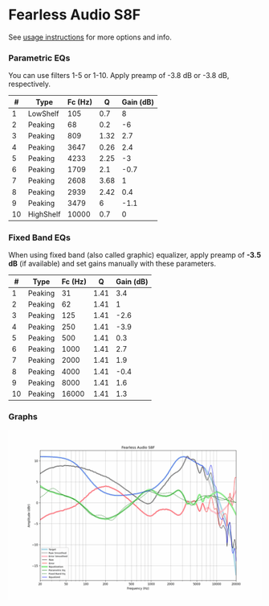 # Fearless Audio S8F
See [usage instructions](https://github.com/jaakkopasanen/AutoEq#usage) for more options and info.

### Parametric EQs
You can use filters 1-5 or 1-10. Apply preamp of -3.8 dB or -3.8 dB, respectively.

|   # | Type      |   Fc (Hz) |    Q |   Gain (dB) |
|-----|-----------|-----------|------|-------------|
|   1 | LowShelf  |       105 | 0.7  |         8   |
|   2 | Peaking   |        68 | 0.2  |        -6   |
|   3 | Peaking   |       809 | 1.32 |         2.7 |
|   4 | Peaking   |      3647 | 0.26 |         2.4 |
|   5 | Peaking   |      4233 | 2.25 |        -3   |
|   6 | Peaking   |      1709 | 2.1  |        -0.7 |
|   7 | Peaking   |      2608 | 3.68 |         1   |
|   8 | Peaking   |      2939 | 2.42 |         0.4 |
|   9 | Peaking   |      3479 | 6    |        -1.1 |
|  10 | HighShelf |     10000 | 0.7  |         0   |

### Fixed Band EQs
When using fixed band (also called graphic) equalizer, apply preamp of **-3.5 dB** (if available) and set gains manually with these parameters.

|   # | Type    |   Fc (Hz) |    Q |   Gain (dB) |
|-----|---------|-----------|------|-------------|
|   1 | Peaking |        31 | 1.41 |         3.4 |
|   2 | Peaking |        62 | 1.41 |         1   |
|   3 | Peaking |       125 | 1.41 |        -2.6 |
|   4 | Peaking |       250 | 1.41 |        -3.9 |
|   5 | Peaking |       500 | 1.41 |         0.3 |
|   6 | Peaking |      1000 | 1.41 |         2.7 |
|   7 | Peaking |      2000 | 1.41 |         1.9 |
|   8 | Peaking |      4000 | 1.41 |        -0.4 |
|   9 | Peaking |      8000 | 1.41 |         1.6 |
|  10 | Peaking |     16000 | 1.41 |         1.3 |

### Graphs
![](./Fearless%20Audio%20S8F.png)
